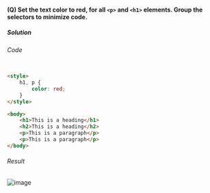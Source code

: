 #### (Q) Set the text color to red, for all `<p>` and `<h1>` elements. Group the selectors to minimize code.

<h5>Solution</h5>

###### Code

```HTML

<style>
    h1, p {
        color: red;
    }
</style>

<body>
    <h1>This is a heading</h1>
    <h2>This is a heading</h2>
    <p>This is a paragraph</p>
    <p>This is a paragraph</p>
</body>

```

###### Result

![image](https://github.com/gurjeetsinghvirdee/W3Schools-Frontend-Development-Exercises/assets/73753957/6827bdc1-63b7-42f7-95f1-cdb15db4473a)
